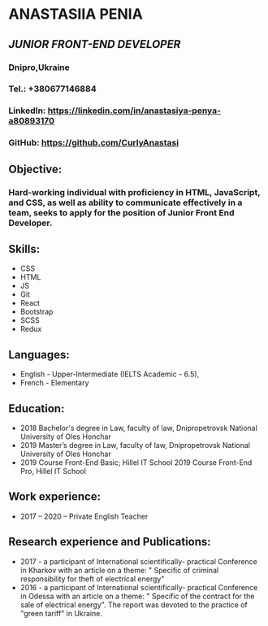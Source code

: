 # **ANASTASIIA PENIA**

## *JUNIOR FRONT-END DEVELOPER*

### Dnipro,Ukraine
### Tel.: +380677146884
### LinkedIn: https://linkedin.com/in/anastasiya-penya-a80893170
### GitHub: https://github.com/CurlyAnastasi
## **Objective:**
### Hard-working individual with proficiency in HTML, JavaScript, and CSS, as well as ability to communicate effectively in a team, seeks to apply for the position of Junior Front End Developer.
## **Skills:**
* CSS
* HTML
* JS
* Git
* React
* Bootstrap
* SCSS
* Redux

## **Languages:**
* English - Upper-Intermediate (IELTS Academic - 6.5), 
* French - Elementary

## **Education:**
* 2018 Bachelor's degree in Law, faculty of law, Dnipropetrovsk National University
of Oles Honchar
* 2019 Master’s degree in Law, faculty of law, Dnipropetrovsk National University of Oles Honchar
* 2019 Course Front-End Basic; Hillel IT School 2019 Course Front-End Pro, Hillel IT School

## **Work experience:**
* 2017 – 2020 – Private English Teacher

## **Research experience and Publications:**
* 2017 - a participant of International scientifically- practical Conference in Kharkov with an article on a theme: " Specific of criminal responsibility for theft of electrical energy"
* 2016 - a participant of International scientifically- practical Conference in Odessa with an article on a theme: " Specific of the contract for the sale of electrical energy". The report was devoted to the practice of "green tariff" in Ukraine.
